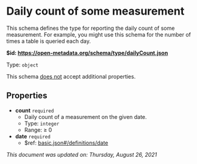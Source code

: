 # Daily count of some measurement

This schema defines the type for reporting the daily count of some measurement. For example, you might use this schema for the number of times a table is queried each day.

<b id="https/open-metadata.org/schema/type/dailycount.json">&#36;id: https://open-metadata.org/schema/type/dailyCount.json</b>

Type: `object`

This schema <u>does not</u> accept additional properties.

## Properties
 - **count** `required`
	 - Daily count of a measurement on the given date.
	 - Type: `integer`
	 - Range:  &ge; 0
 - **date** `required`
	 - $ref: [basic.json#/definitions/date](basic.md#date)


_This document was updated on: Thursday, August 26, 2021_